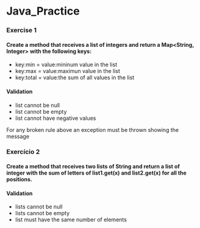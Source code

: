# Java_Practice

### Exercise 1

#### Create a method that receives a list of integers and return a Map<String, Integer> with the following keys: 

- key:min = value:mininum value in the list
- key:max = value:maximun value in the list
- key:total = value:the sum of all values in the list

#### Validation
* list cannot be null
* list cannot be empty
* list cannot have negative values

For any broken rule above an exception must be thrown showing the message

### Exercício 2

#### Create a method that receives two lists of String and return a list of integer with the sum of letters of list1.get(x) and list2.get(x) for all the positions. 

#### Validation
* lists cannot be null
* lists cannot be empty
* list must have the same number of elements

